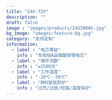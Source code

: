 ```yaml
---
title: "24V-72V"
description: ""
draft: false
image : "images/products/24V300Ah.jpg"
bg_image: "images/feature-bg.jpg"
category: "支持定制" 
information:
  - label : "电芯等级"
    info : "车规级A品磷酸铁锂电芯"
  - label : "循环次数"
    info : "≥2500次"
  - label : "工作温度"
    info : "-20℃--50℃"
  - label : "BMS智能防护"
    info : "过充/过放/短路/温度保护"
---
```


